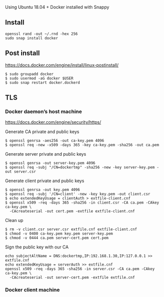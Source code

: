 Using Ubuntu 18.04 + Docker installed with Snappy

## Install
```
openssl rand -out ~/.rnd -hex 256
sudo snap install docker
```
## Post install
https://docs.docker.com/engine/install/linux-postinstall/
```
$ sudo groupadd docker
$ sudo usermod -aG docker $USER
$ sudo snap restart docker.dockerd
```
## TLS
### Docker daemon’s host machine
https://docs.docker.com/engine/security/https/

Generate CA private and public keys
```
$ openssl genrsa -aes256 -out ca-key.pem 4096
$ openssl req -new -x509 -days 365 -key ca-key.pem -sha256 -out ca.pem
```
Generate server private and public keys
```
$ openssl genrsa -out server-key.pem 4096
$ openssl req -subj "/CN=dockertmp" -sha256 -new -key server-key.pem -out server.csr
```

Generate client private and public keys
```
$ openssl genrsa -out key.pem 4096
$ openssl req -subj '/CN=client' -new -key key.pem -out client.csr
$ echo extendedKeyUsage = clientAuth > extfile-client.cnf
$ openssl x509 -req -days 365 -sha256 -in client.csr -CA ca.pem -CAkey ca-key.pem \
  -CAcreateserial -out cert.pem -extfile extfile-client.cnf
```
Clean up
```
$ rm -v client.csr server.csr extfile.cnf extfile-client.cnf
$ chmod -v 0400 ca-key.pem key.pem server-key.pem
$ chmod -v 0444 ca.pem server-cert.pem cert.pem
```
Sign the public key with our CA
```
echo subjectAltName = DNS:dockertmp,IP:192.168.1.30,IP:127.0.0.1 >> extfile.cnf
echo extendedKeyUsage = serverAuth >> extfile.cnf
openssl x509 -req -days 365 -sha256 -in server.csr -CA ca.pem -CAkey ca-key.pem \
  -CAcreateserial -out server-cert.pem -extfile extfile.cnf
```
### Docker client machine

